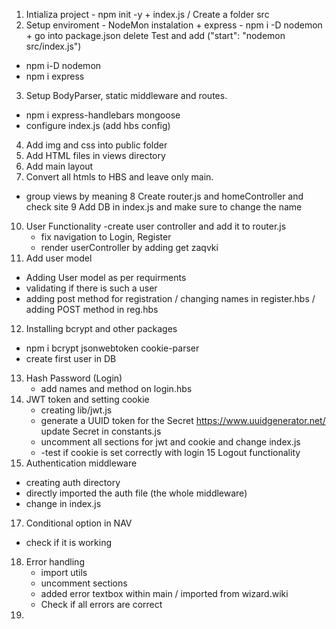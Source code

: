 1.  Intializa project - npm init -y + index.js / Create a folder src
2.  Setup enviroment - NodeMon instalation + express - npm i -D nodemon + go into package.json delete Test and add ("start": "nodemon src/index.js")
   - npm i-D nodemon
   - npm i express
3. Setup BodyParser, static middleware and routes.
  - npm i express-handlebars mongoose
  - configure index.js (add hbs config)
4. Add img and css into public folder
5. Add HTML files in views directory
6. Add main layout
7. Convert all htmls to HBS and leave only main.
  - group views by meaning
8 Create router.js and homeController and check site
9 Add DB in index.js and make sure to change the name
10. User Functionality
    -create user controller and add it to router.js
    - fix navigation to Login, Register
    - render userController by adding get zaqvki
11. Add user model
   - Adding User model as per requirments
   - validating if there is such a user
   - adding post method for registration / changing names in register.hbs / adding POST method in reg.hbs
12. Installing bcrypt and other packages
  - npm i bcrypt jsonwebtoken cookie-parser
  - create first user in DB
13. Hash Password (Login)
    - add names and method on login.hbs
14. JWT token and setting cookie
    - creating lib/jwt.js
    - generate a UUID token for the Secret https://www.uuidgenerator.net/ update Secret in constants.js
    - uncomment all sections for jwt and cookie and change index.js
    - -test if cookie is set correctly with login
15 Logout functionality
16. Authentication middleware
  - creating auth directory
  - directly imported the auth file (the whole middleware)
  - change in index.js
17. Conditional option in NAV
  - check if it is working
18. Error handling
    - import utils
    - uncomment sections
    - added error textbox within main / imported from wizard.wiki
    - Check if all errors are correct
19. 
